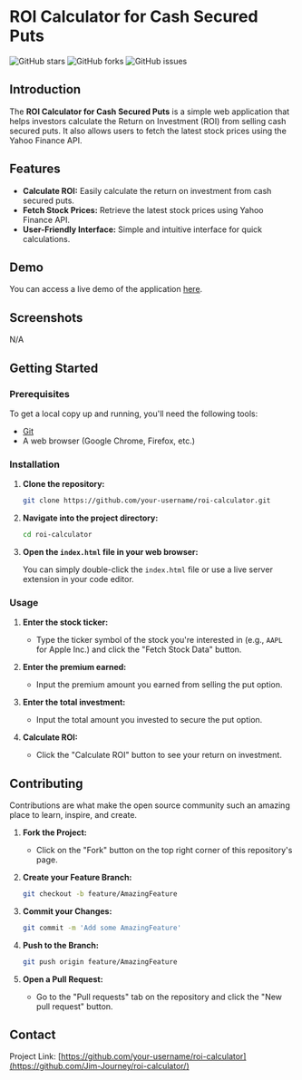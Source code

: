 # ROI Calculator for Cash Secured Puts

![GitHub stars](https://img.shields.io/github/stars/your-username/roi-calculator)
![GitHub forks](https://img.shields.io/github/forks/your-username/roi-calculator)
![GitHub issues](https://img.shields.io/github/issues/your-username/roi-calculator)

## Introduction

The **ROI Calculator for Cash Secured Puts** is a simple web application that helps investors calculate the Return on Investment (ROI) from selling cash secured puts. It also allows users to fetch the latest stock prices using the Yahoo Finance API.

## Features

- **Calculate ROI:** Easily calculate the return on investment from cash secured puts.
- **Fetch Stock Prices:** Retrieve the latest stock prices using Yahoo Finance API.
- **User-Friendly Interface:** Simple and intuitive interface for quick calculations.

## Demo

You can access a live demo of the application [here](https://your-username.github.io/roi-calculator/).

## Screenshots

N/A

## Getting Started

### Prerequisites

To get a local copy up and running, you'll need the following tools:
- [Git](https://git-scm.com/)
- A web browser (Google Chrome, Firefox, etc.)

### Installation

1. **Clone the repository:**

    ```sh
    git clone https://github.com/your-username/roi-calculator.git
    ```

2. **Navigate into the project directory:**

    ```sh
    cd roi-calculator
    ```

3. **Open the `index.html` file in your web browser:**

    You can simply double-click the `index.html` file or use a live server extension in your code editor.

### Usage

1. **Enter the stock ticker:**
    - Type the ticker symbol of the stock you're interested in (e.g., `AAPL` for Apple Inc.) and click the "Fetch Stock Data" button.

2. **Enter the premium earned:**
    - Input the premium amount you earned from selling the put option.

3. **Enter the total investment:**
    - Input the total amount you invested to secure the put option.

4. **Calculate ROI:**
    - Click the "Calculate ROI" button to see your return on investment.

## Contributing

Contributions are what make the open source community such an amazing place to learn, inspire, and create.

1. **Fork the Project:**
    - Click on the "Fork" button on the top right corner of this repository's page.

2. **Create your Feature Branch:**
    ```sh
    git checkout -b feature/AmazingFeature
    ```

3. **Commit your Changes:**
    ```sh
    git commit -m 'Add some AmazingFeature'
    ```

4. **Push to the Branch:**
    ```sh
    git push origin feature/AmazingFeature
    ```

5. **Open a Pull Request:**
    - Go to the "Pull requests" tab on the repository and click the "New pull request" button.

## Contact

Project Link: [https://github.com/your-username/roi-calculator](https://github.com/Jim-Journey/roi-calculator/)


